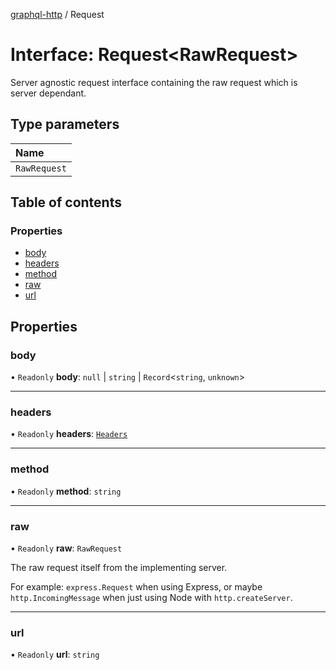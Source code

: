 [graphql-http](../README.md) / Request

# Interface: Request<RawRequest\>

Server agnostic request interface containing the raw request
which is server dependant.

## Type parameters

| Name |
| :------ |
| `RawRequest` |

## Table of contents

### Properties

- [body](Request.md#body)
- [headers](Request.md#headers)
- [method](Request.md#method)
- [raw](Request.md#raw)
- [url](Request.md#url)

## Properties

### body

• `Readonly` **body**: ``null`` \| `string` \| `Record`<`string`, `unknown`\>

___

### headers

• `Readonly` **headers**: [`Headers`](Headers.md)

___

### method

• `Readonly` **method**: `string`

___

### raw

• `Readonly` **raw**: `RawRequest`

The raw request itself from the implementing server.

For example: `express.Request` when using Express, or maybe
`http.IncomingMessage` when just using Node with `http.createServer`.

___

### url

• `Readonly` **url**: `string`
